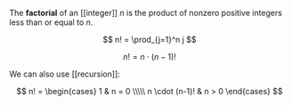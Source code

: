 The **factorial** of an [[integer]] $n$ is the product of nonzero positive integers less than or equal to $n$. 

$$
n! = \prod_{j=1}^n j
$$

$$
n! = n\cdot (n-1)!
$$

We can also use [[recursion]]:

$$
n! = \begin{cases} 1 & n = 0 \\\\\ n \cdot (n-1)! & n > 0 \end{cases}
$$